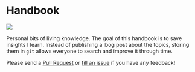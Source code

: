 # Handbook

![](https://images.unsplash.com/photo-1483546363825-7ebf25fb7513?ixlib=rb-0.3.5&ixid=eyJhcHBfaWQiOjEyMDd9&s=34f06173fc9d9c014d643c39fb7bfa13&auto=format&fit=crop&w=1350&q=80)

Personal bits of living knowledge. The goal of this handbook is to save insights I learn. Instead of publishing a lbog post about the topics, storing them in `git` allows everyone to search and improve it through time.

Please send a [Pull Request](https://github.com/davidgasquez/handbook/pulls)
or [fill an issue](https://github.com/davidgasquez/handbok/issues) if you have any
feedback!
